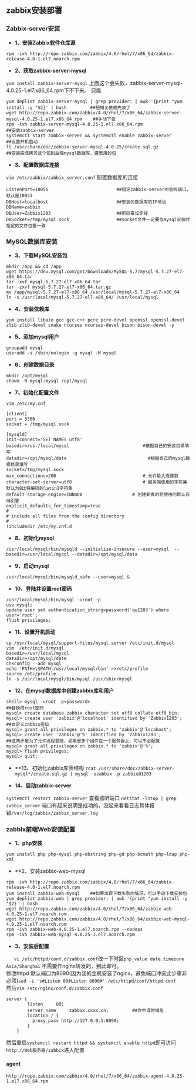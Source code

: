 ## zabbix安装部署

###  Zabbix-server安装
- **1、安装Zabbix软件仓库源**

`rpm -ivh http://repo.zabbix.com/zabbix/4.0/rhel/7/x86_64/zabbix-release-4.0-1.el7.noarch.rpm`

- **2、获取zabbix-server-mysql**

`yum install zabbix-server-mysql`
上面这个会失败，zabbix-server-mysql-4.0.25-1.el7.x86_64.rpm下不下来。
只能
```shell
yum deplist zabbix-server-mysql | grep provider: | awk '{print "yum install -y "$2}' | bash         ##把相关依赖先装了
wget http://repo.zabbix.com/zabbix/4.0/rhel/7/x86_64/zabbix-server-mysql-4.0.25-1.el7.x86_64.rpm    ##手动下包
rpm -ivh zabbix-server-mysql-4.0.25-1.el7.x86_64.rpm                                                ##安装zabbix-server
systemctl start zabbix-server && systemctl enable zabbix-server                                     ##设置开机启动 
ll /usr/share/doc/zabbix-server-mysql-4.0.25/create.sql.gz                                          ##安装完成拷贝这个包到后端mysql数据库，建表用的包
```
- **3、配置数据库连接**

`vim /etc/zabbix/zabbix_server.conf`
配置数据库的连接
```shell
ListenPort=10055                          ##指定zabbix-server的监听端口，默认是10051
DBHost=localhost                          ##安装的数据库的IP地址
DBName=zabbix                         
DBUser=Zabbix1203                         ##密码要设定好
DBSocket=/tmp/mysql.sock                  ##socket文件一定要与mysql安装时指定的文件位置一致
```
### MySQL数据库安装
- **3、下载MySQL安装包**

```shell
mkdir /app && cd /app
wget https://dev.mysql.com/get/Downloads/MySQL-5.7/mysql-5.7.27-el7-x86_64.tar
tar -xvf mysql-5.7.27-el7-x86_64.tar
tar -zxvf mysql-5.7.27-el7-x86_64.tar.gz
mv /app/mysql-5.7.27-el7-x86_64 /usr/local/mysql-5.7.27-el7-x86_64
ln -s /usr/local/mysql-5.7.27-el7-x86_64/ /usr/local/mysql
```
- **4、安装依赖库**

`yum install libaio gcc gcc-c++ pcre pcre-devel openssl openssl-devel zlib zlib-devel cmake ncurses ncurses-devel bison bison-devel -y`
- **5、添加mysql用户**

```shell
groupadd mysql
useradd -s /sbin/nologin -g mysql -M mysql
```
- **6、创建数据目录**

```shell
mkdir /opt/mysql 
chown -R mysql:mysql /opt/mysql
```
- **7、初始化配置文件**

`vim /etc/my.cnf`
```
[client]
port = 3306
socket = /tmp/mysql.sock

[mysqld]
init-connect='SET NAMES utf8'
basedir=/usr/local/mysql                      		#根据自己的安装目录填写 
datadir=/opt/mysql/data                               #根据自己的mysql数据目录填写
socket=/tmp/mysql.sock
max_connections=200                             	# 允许最大连接数
character-set-server=utf8                   		# 服务端使用的字符集默认为8比特编码的latin1字符集
default-storage-engine=INNODB             		# 创建新表时将使用的默认存储引擎
explicit_defaults_for_timestamp=true
#
# include all files from the config directory
#
!includedir /etc/my.cnf.d
```
- **8、初始化mysql**

`/usr/local/mysql/bin/mysqld --initialize-insecure --user=mysql  --basedir=/usr/local/mysql --datadir=/opt/mysql/data`
- **9、启动mysql**

`/usr/local/mysql/bin/mysqld_safe --user=mysql &`
- **10、登陆并设置root密码**

```shell
/usr/local/mysql/bin/mysql -uroot -p
use mysql;
update user set authentication_string=password('qw1203') where user='root';
flush privileges;
```
- **11、设置开机启动**

```shell
cp /usr/local/mysql/support-files/mysql.server /etc/init.d/mysql
vim  /etc/init.d/mysql
basedir=/usr/local/mysql
datadir=/opt/mysql/date
chkconfig --add mysql
echo 'PATH=\$PATH:/usr/local/mysql/bin' >>/etc/profile
source /etc/profile
ln -s /usr/local/mysql/bin/mysql /usr/sbin/mysql
```
- **12、在mysql数据库中创建zabbix库和用户**
```shell
shell> mysql -uroot -p<password>                                              ##替换成root密码
mysql> create database zabbix character set utf8 collate utf8_bin;    
mysql> create user 'zabbix'@'localhost' identified by 'Zabbix1203';          ##自定义zabbix密码
mysql> grant all privileges on zabbix.* to 'zabbix'@'locahost';
mysql> create user 'zabbix'@'%' identified by 'Zabbix1203';                  ##这两步是为了允许远程登陆，如果是多个组件在一个服务器上，可以不必配置
mysql> grant all privileges on zabbix.* to 'zabbix'@'%';
mysql> flush privileges;
mysql> quit;
```

- **13、初始化zabbix库表结构
`zcat /usr/share/doc/zabbix-server-mysql*/create.sql.gz | mysql -uzabbix -p zabbix@1203`

- **14、启动zabbix-server**

`systemctl restart zabbix-server`
查看监听端口
`netstat -lntup | grep zabbix_server` 端口有起来说明是成功的，没起来看看日志具体报错`/var/log/zabbix/zabbix_server.log`

### zabbix前端Web安装配置

- **1、php安装**

`yum install php php-mysql php-mbstring php-gd php-bcmath php-ldap php-xml`

- **2、安装zabbix-web-mysql
```shell
rpm -ivh http://repo.zabbix.com/zabbix/4.0/rhel/7/x86_64/zabbix-release-4.0-1.el7.noarch.rpm
yum install zabbix-web-mysql    ##如果出现下载失败的情况，可以手动下载安装包
yum deplist zabbix-web | grep provider: | awk '{print "yum install -y "$2}' | bash
wget http://repo.zabbix.com/zabbix/4.0/rhel/7/x86_64/zabbix-web-4.0.25-1.el7.noarch.rpm
wget http://repo.zabbix.com/zabbix/4.0/rhel/7/x86_64/zabbix-web-mysql-4.0.25-1.el7.noarch.rpm
rpm -ivh zabbix-web-4.0.25-1.el7.noarch.rpm --nodeps
rpm -ivh zabbix-web-mysql-4.0.25-1.el7.noarch.rpm
```
- **3、安装后配置**

`	vi /etc/httpd/conf.d/zabbix.conf`改一下时区`php_value date.timezone Asia/Shanghai`  不需要作nginx转发的，到此即可。<br>
修改httpd 默认端口为8090(因为我的主机安装了nginx，避免端口冲突此步骤非必须)`sed -i 's#Listen 80#Listen 8090#' /etc/httpd/conf/httpd.conf`<br>
然后`vim /etc/nginx/conf.d/zabbix.conf`
```shell
server {
        listen     80;
        server_name     zabbix.xxxx.cn;         ##你申请的域名
        location / {
          proxy_pass http://127.0.0.1:8090;
        }
    }
```
然后重启`systemctl restart httpd && systemctl enable httpd`即可访问`http://Web服务器/zabbix`进入配置

#### agent
`http://repo.zabbix.com/zabbix/4.0/rhel/7/x86_64/zabbix-agent-4.0.25-1.el7.x86_64.rpm`

